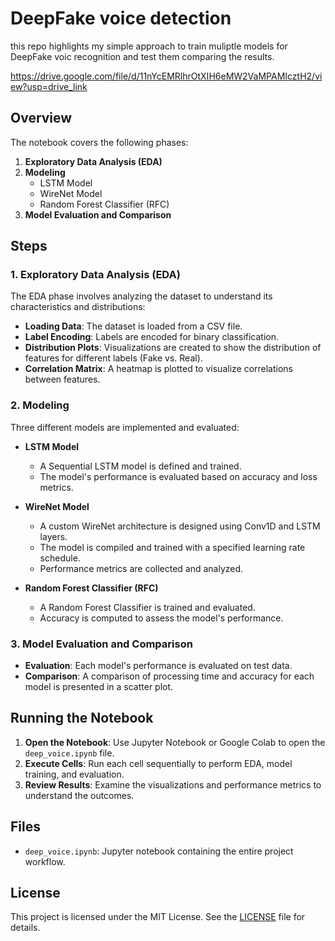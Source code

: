 # DeepFake voice detection

this repo highlights my simple approach to train muliptle models for DeepFake voic recognition and test them comparing the results.


https://drive.google.com/file/d/11nYcEMRlhrOtXIH6eMW2VaMPAMIcztH2/view?usp=drive_link
## Overview

The notebook covers the following phases:

1. **Exploratory Data Analysis (EDA)**
2. **Modeling**
   - LSTM Model
   - WireNet Model
   - Random Forest Classifier (RFC)
3. **Model Evaluation and Comparison**

## Steps

### 1. Exploratory Data Analysis (EDA)

The EDA phase involves analyzing the dataset to understand its characteristics and distributions:

- **Loading Data**: The dataset is loaded from a CSV file.
- **Label Encoding**: Labels are encoded for binary classification.
- **Distribution Plots**: Visualizations are created to show the distribution of features for different labels (Fake vs. Real).
- **Correlation Matrix**: A heatmap is plotted to visualize correlations between features.

### 2. Modeling

Three different models are implemented and evaluated:

- **LSTM Model**
  - A Sequential LSTM model is defined and trained.
  - The model's performance is evaluated based on accuracy and loss metrics.
  
- **WireNet Model**
  - A custom WireNet architecture is designed using Conv1D and LSTM layers.
  - The model is compiled and trained with a specified learning rate schedule.
  - Performance metrics are collected and analyzed.
  
- **Random Forest Classifier (RFC)**
  - A Random Forest Classifier is trained and evaluated.
  - Accuracy is computed to assess the model's performance.

### 3. Model Evaluation and Comparison

- **Evaluation**: Each model's performance is evaluated on test data.
- **Comparison**: A comparison of processing time and accuracy for each model is presented in a scatter plot.

## Running the Notebook

1. **Open the Notebook**: Use Jupyter Notebook or Google Colab to open the `deep_voice.ipynb` file.
2. **Execute Cells**: Run each cell sequentially to perform EDA, model training, and evaluation.
3. **Review Results**: Examine the visualizations and performance metrics to understand the outcomes.

## Files

- `deep_voice.ipynb`: Jupyter notebook containing the entire project workflow.

## License

This project is licensed under the MIT License. See the [LICENSE](LICENSE) file for details.
